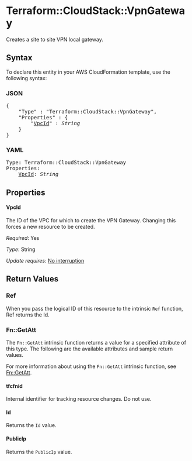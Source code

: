 # Terraform::CloudStack::VpnGateway

Creates a site to site VPN local gateway.

## Syntax

To declare this entity in your AWS CloudFormation template, use the following syntax:

### JSON

<pre>
{
    "Type" : "Terraform::CloudStack::VpnGateway",
    "Properties" : {
        "<a href="#vpcid" title="VpcId">VpcId</a>" : <i>String</i>
    }
}
</pre>

### YAML

<pre>
Type: Terraform::CloudStack::VpnGateway
Properties:
    <a href="#vpcid" title="VpcId">VpcId</a>: <i>String</i>
</pre>

## Properties

#### VpcId

The ID of the VPC for which to create the VPN Gateway.
Changing this forces a new resource to be created.

_Required_: Yes

_Type_: String

_Update requires_: [No interruption](https://docs.aws.amazon.com/AWSCloudFormation/latest/UserGuide/using-cfn-updating-stacks-update-behaviors.html#update-no-interrupt)

## Return Values

### Ref

When you pass the logical ID of this resource to the intrinsic `Ref` function, Ref returns the Id.

### Fn::GetAtt

The `Fn::GetAtt` intrinsic function returns a value for a specified attribute of this type. The following are the available attributes and sample return values.

For more information about using the `Fn::GetAtt` intrinsic function, see [Fn::GetAtt](https://docs.aws.amazon.com/AWSCloudFormation/latest/UserGuide/intrinsic-function-reference-getatt.html).

#### tfcfnid

Internal identifier for tracking resource changes. Do not use.

#### Id

Returns the <code>Id</code> value.

#### PublicIp

Returns the <code>PublicIp</code> value.

